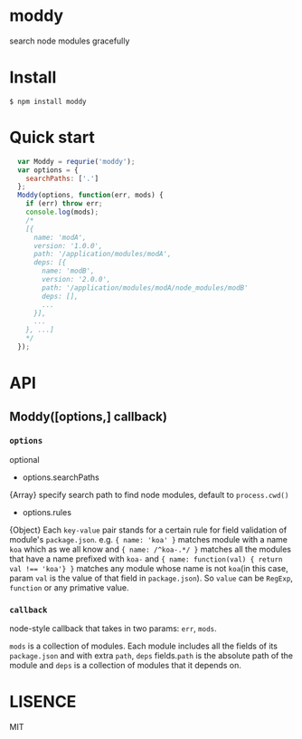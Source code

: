 # moddy
search node modules gracefully

# Install
`$ npm install moddy`

# Quick start

```javascript
  var Moddy = requrie('moddy');
  var options = {
    searchPaths: ['.']
  };
  Moddy(options, function(err, mods) {
    if (err) throw err;
    console.log(mods);
    /*
    [{
      name: 'modA',
      version: '1.0.0',
      path: '/application/modules/modA',
      deps: [{
        name: 'modB',
        version: '2.0.0',
        path: '/application/modules/modA/node_modules/modB'
        deps: [],
        ...
      }],
      ...
    }, ...]
    */
  });
```

# API

## Moddy([options,] callback)

### `options`

optional

- options.searchPaths

{Array} specify search path to find node modules, default to
`process.cwd()`

- options.rules

{Object} Each `key-value` pair stands for a certain rule for field validation of module's `package.json`. e.g. `{ name: 'koa' }` matches module with a name `koa` which as we all know and `{ name: /^koa-.*/ }` matches all the modules that have a name prefixed with `koa-` and `{ name: function(val) { return val !== 'koa'} }` matches any module whose name is not `koa`(in this case, param `val` is the value of that field in `package.json`). So `value` can be `RegExp`, `function` or any primative value.

### `callback`

node-style callback that takes in two params: `err`, `mods`.

`mods` is a collection of modules. Each module includes all the fields of its `package.json` and with extra `path`, `deps` fields.`path` is the absolute path of the module and `deps` is a collection of modules that it depends on.

# LISENCE

MIT
